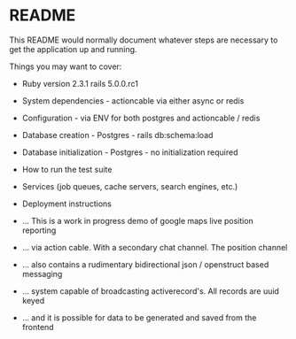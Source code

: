 # README

This README would normally document whatever steps are necessary to get the
application up and running.

Things you may want to cover:

* Ruby version 2.3.1 rails 5.0.0.rc1

* System dependencies - actioncable via either async or redis

* Configuration - via ENV for both postgres and actioncable / redis

* Database creation - Postgres - rails db:schema:load

* Database initialization - Postgres - no initialization required

* How to run the test suite

* Services (job queues, cache servers, search engines, etc.)

* Deployment instructions

* ... This is a work in progress demo of google maps live position reporting
* ... via action cable. With a secondary chat channel. The position channel
* ... also contains a rudimentary bidirectional json / openstruct based messaging
* ... system capable of broadcasting activerecord's. All records are uuid keyed
* ... and it is possible for data to be generated and saved from the frontend
   
